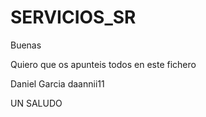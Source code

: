 # SERVICIOS_SR

Buenas 

Quiero que os apunteis todos en este fichero 

Daniel Garcia daannii11

UN SALUDO 



